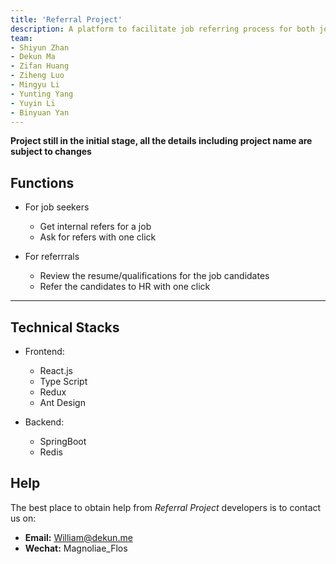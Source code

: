 ```yaml
---
title: 'Referral Project'
description: A platform to facilitate job referring process for both job-seekers and referrals  
team:
- Shiyun Zhan
- Dekun Ma
- Zifan Huang
- Ziheng Luo
- Mingyu Li
- Yunting Yang
- Yuyin Li
- Binyuan Yan
---
```

<!-- - Shiyun Zhan (PM)
- Dekun Ma (Tech Lead)
- Zifan Huang (Frontend)
- Ziheng Luo (Frontend)
- Mingyu Li (Backend)
- Yunting Yang (PD)
- Yuyin Li (BD)
- Binyuan Yan (BD) -->
**Project still in the initial stage, all the details including project name are subject to changes** 
## Functions  
- For job seekers
	- Get internal refers for a job
	- Ask for refers with one click

- For referrrals
	- Review the resume/qualifications for the job candidates
	- Refer the candidates to HR with one click
---

## Technical Stacks
- Frontend:
	- React.js
	- Type Script
	- Redux
	- Ant Design

- Backend:
	- SpringBoot
	- Redis

## Help

The best place to obtain help from *Referral Project* developers is to contact us on:

- **Email:** William@dekun.me
- **Wechat:** Magnoliae_Flos 
